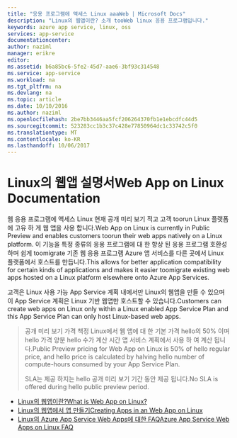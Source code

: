 ```yaml
---
title: "응용 프로그램에 액세스 Linux aaaWeb | Microsoft Docs"
description: "Linux의 웹앱이란? 소개 tooWeb linux 응용 프로그램입니다."
keywords: azure app service, linux, oss
services: app-service
documentationcenter: 
author: naziml
manager: erikre
editor: 
ms.assetid: b6a85bc6-5fe2-45d7-aae6-3bf93c314548
ms.service: app-service
ms.workload: na
ms.tgt_pltfrm: na
ms.devlang: na
ms.topic: article
ms.date: 10/10/2016
ms.author: naziml
ms.openlocfilehash: 2be7bb3446aa5fcf206264370fb1e1ebcdfc44d5
ms.sourcegitcommit: 523283cc1b3c37c428e77850964dc1c33742c5f0
ms.translationtype: MT
ms.contentlocale: ko-KR
ms.lasthandoff: 10/06/2017
---
```

# <a name="web-app-on-linux-documentation"></a><span data-ttu-id="fc732-105">Linux의 웹앱 설명서</span><span class="sxs-lookup"><span data-stu-id="fc732-105">Web App on Linux Documentation</span></span>
<span data-ttu-id="fc732-106">웹 응용 프로그램에 액세스 Linux 현재 공개 미리 보기 적고 고객 toorun Linux 플랫폼에 고유 하 게 웹 앱을 사용 합니다.</span><span class="sxs-lookup"><span data-stu-id="fc732-106">Web App on Linux is currently in Public Preview and enables customers toorun their web apps natively on a Linux platform.</span></span> <span data-ttu-id="fc732-107">이 기능을 특정 종류의 응용 프로그램에 대 한 향상 된 응용 프로그램 호환성 하며 쉽게 toomigrate 기존 웹 응용 프로그램 Azure 앱 서비스를 다른 곳에서 Linux 플랫폼에서 호스트를 만듭니다.</span><span class="sxs-lookup"><span data-stu-id="fc732-107">This allows for better application compatibility for certain kinds of applications and makes it easier toomigrate existing web apps hosted on a Linux platform elsewhere onto Azure App Services.</span></span>

<span data-ttu-id="fc732-108">고객은 Linux 사용 가능 App Service 계획 내에서만 Linux의 웹앱을 만들 수 있으며 이 App Service 계획은 Linux 기반 웹앱만 호스트할 수 있습니다.</span><span class="sxs-lookup"><span data-stu-id="fc732-108">Customers can create web apps on Linux only within a Linux enabled App Service Plan and this App Service Plan can only host Linux-based web apps.</span></span> 

> <span data-ttu-id="fc732-109">공개 미리 보기 가격 책정 Linux에서 웹 앱에 대 한 기본 가격 hello의 50% 이며 hello 가격 양분 hello 수가 계산 시간 앱 서비스 계획에서 사용 하 여 계산 됩니다.</span><span class="sxs-lookup"><span data-stu-id="fc732-109">Public Preview pricing for Web App on Linux is 50% of hello regular price, and hello price is calculated by halving hello number of compute-hours consumed by your App Service Plan.</span></span>
> 
> <span data-ttu-id="fc732-110">SLA는 제공 하지는 hello 공개 미리 보기 기간 동안 제공 됩니다.</span><span class="sxs-lookup"><span data-stu-id="fc732-110">No SLA is offered during hello public preview period.</span></span> 
> 
> 

* [<span data-ttu-id="fc732-111">Linux의 웹앱이란?</span><span class="sxs-lookup"><span data-stu-id="fc732-111">What is Web App on Linux?</span></span>](../app-service-web/app-service-linux-intro.md)
* [<span data-ttu-id="fc732-112">Linux의 웹앱에서 앱 만들기</span><span class="sxs-lookup"><span data-stu-id="fc732-112">Creating Apps in an Web App on Linux</span></span>](../app-service-web/app-service-linux-how-to-create-web-app.md)
* [<span data-ttu-id="fc732-113">Linux의 Azure App Service Web Apps에 대한 FAQ</span><span class="sxs-lookup"><span data-stu-id="fc732-113">Azure App Service Web Apps on Linux FAQ</span></span>](../app-service-web/app-service-linux-faq.md) 

